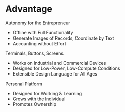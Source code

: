 # Advantage

Autonomy for the Entrepreneur

* Offline with Full Functionality
* Generate Images of Records, Coordinate by Text
* Accounting without Effort

Terminals, Buttons, Screens

* Works on Industrial and Commercial Devices
* Designed for Low-Power, Low-Compute Conditions
* Extensible Design Language for All Ages

Personal Platform

* Designed for Working & Learning
* Grows with the Individual
* Promotes Ownership
